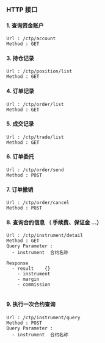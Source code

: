 
### HTTP 接口

#### 1. 查询资金账户

```
Url : /ctp/account
Method : GET

```

#### 3. 持仓记录

```
Url : /ctp/position/list
Method : GET

```

#### 4. 订单记录

```
Url : /ctp/order/list
Method : GET

```


#### 5. 成交记录

```
Url : /ctp/trade/list
Method : GET

```

#### 6. 订单委托

```
Url : /ctp/order/send
Method : POST

```


#### 7. 订单撤销

```
Url : /ctp/order/cancel
Method : POST

```

#### 8. 查询合约信息 （ 手续费、保证金 ...）

```
Url : /ctp/instrument/detail
Method : GET
Query Parameter :
  - instrument  合约名称

Response
  - result    {} 
    - instrument
    - margin
    - commission
     
```

#### 9. 执行一次合约查询 

```
Url : /ctp/instrument/query
Method : POST
Query Parameter :
  - instrument  合约名称
```
